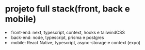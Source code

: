 
<h1>projeto full stack(front, back e mobile)</h1>
<li> front-end: next, typescript, context, hooks e tailwindCSS</li>
<li> back-end: node, typescript, prisma e postgres </li>
<li> mobile: React Native, typescript, async-storage e context (expo) </li>
